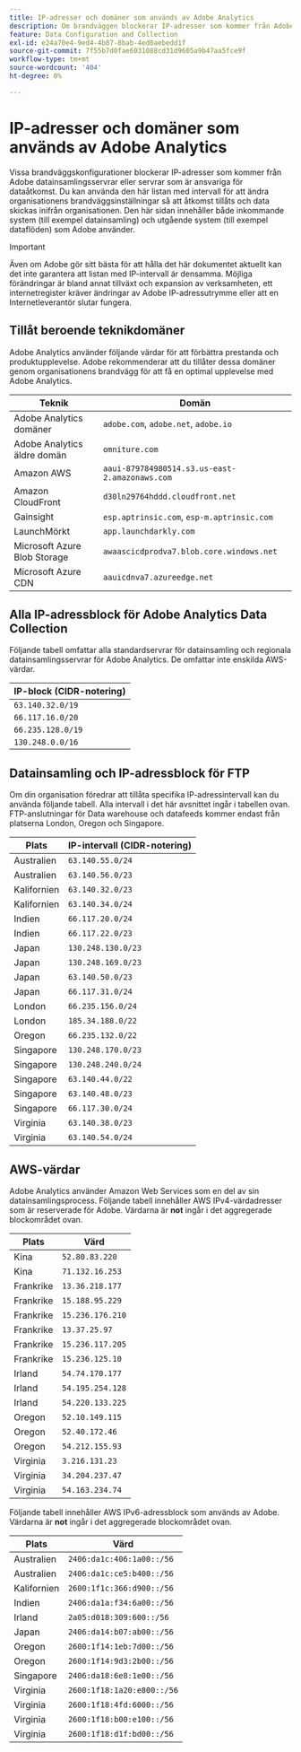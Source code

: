 ```yaml
---
title: IP-adresser och domäner som används av Adobe Analytics
description: Om brandväggen blockerar IP-adresser som kommer från Adobe kan du uppdatera brandväggsinställningarna i den här listan.
feature: Data Configuration and Collection
exl-id: e24a70e4-9ed4-4b87-8bab-4ed0aebedd1f
source-git-commit: 7f55b7d0fae6031088cd31d9605a9b47aa5fce9f
workflow-type: tm+mt
source-wordcount: '404'
ht-degree: 0%

---
```


# IP-adresser och domäner som används av Adobe Analytics

Vissa brandväggskonfigurationer blockerar IP-adresser som kommer från Adobe datainsamlingsservrar eller servrar som är ansvariga för dataåtkomst. Du kan använda den här listan med intervall för att ändra organisationens brandväggsinställningar så att åtkomst tillåts och data skickas inifrån organisationen. Den här sidan innehåller både inkommande system (till exempel datainsamling) och utgående system (till exempel dataflöden) som Adobe använder.

>[!IMPORTANT]
>
>Även om Adobe gör sitt bästa för att hålla det här dokumentet aktuellt kan det inte garantera att listan med IP-intervall är densamma. Möjliga förändringar är bland annat tillväxt och expansion av verksamheten, ett internetregister kräver ändringar av Adobe IP-adressutrymme eller att en Internetleverantör slutar fungera.

## Tillåt beroende teknikdomäner

Adobe Analytics använder följande värdar för att förbättra prestanda och produktupplevelse. Adobe rekommenderar att du tillåter dessa domäner genom organisationens brandvägg för att få en optimal upplevelse med Adobe Analytics.

| Teknik | Domän |
| --- | --- |
| Adobe Analytics domäner | `adobe.com`, `adobe.net`, `adobe.io` |
| Adobe Analytics äldre domän | `omniture.com` |
| Amazon AWS | `aaui-879784980514.s3.us-east-2.amazonaws.com` |
| Amazon CloudFront | `d30ln29764hddd.cloudfront.net` |
| Gainsight | `esp.aptrinsic.com`, `esp-m.aptrinsic.com` |
| LaunchMörkt | `app.launchdarkly.com` |
| Microsoft Azure Blob Storage | `awaascicdprodva7.blob.core.windows.net` |
| Microsoft Azure CDN | `aauicdnva7.azureedge.net` |

## Alla IP-adressblock för Adobe Analytics Data Collection

Följande tabell omfattar alla standardservrar för datainsamling och regionala datainsamlingsservrar för Adobe Analytics. De omfattar inte enskilda AWS-värdar.

| IP-block (CIDR-notering) |
| --- |
| `63.140.32.0/19` |
| `66.117.16.0/20` |
| `66.235.128.0/19` |
| `130.248.0.0/16` |

## Datainsamling och IP-adressblock för FTP

Om din organisation föredrar att tillåta specifika IP-adressintervall kan du använda följande tabell. Alla intervall i det här avsnittet ingår i tabellen ovan. FTP-anslutningar för Data warehouse och datafeeds kommer endast från platserna London, Oregon och Singapore.

| Plats | IP-intervall (CIDR-notering) |
| --- | --- |
| Australien | `63.140.55.0/24` |
| Australien | `63.140.56.0/23` |
| Kalifornien | `63.140.32.0/23` |
| Kalifornien | `63.140.34.0/24` |
| Indien | `66.117.20.0/24` |
| Indien | `66.117.22.0/23` |
| Japan | `130.248.130.0/23` |
| Japan | `130.248.169.0/23` |
| Japan | `63.140.50.0/23` |
| Japan | `66.117.31.0/24` |
| London | `66.235.156.0/24` |
| London | `185.34.188.0/22` |
| Oregon | `66.235.132.0/22` |
| Singapore | `130.248.170.0/23` |
| Singapore | `130.248.240.0/24` |
| Singapore | `63.140.44.0/22` |
| Singapore | `63.140.48.0/23` |
| Singapore | `66.117.30.0/24` |
| Virginia | `63.140.38.0/23` |
| Virginia | `63.140.54.0/24` |

## AWS-värdar

Adobe Analytics använder Amazon Web Services som en del av sin datainsamlingsprocess. Följande tabell innehåller AWS IPv4-värdadresser som är reserverade för Adobe. Värdarna är **not** ingår i det aggregerade blockområdet ovan.

| Plats | Värd |
| --- | --- |
| Kina | `52.80.83.220` |
| Kina | `71.132.16.253` |
| Frankrike | `13.36.218.177` |
| Frankrike | `15.188.95.229` |
| Frankrike | `15.236.176.210` |
| Frankrike | `13.37.25.97` |
| Frankrike | `15.236.117.205` |
| Frankrike | `15.236.125.10` |
| Irland | `54.74.170.177` |
| Irland | `54.195.254.128` |
| Irland | `54.220.133.225` |
| Oregon | `52.10.149.115` |
| Oregon | `52.40.172.46` |
| Oregon | `54.212.155.93` |
| Virginia | `3.216.131.23` |
| Virginia | `34.204.237.47` |
| Virginia | `54.163.234.74` |

Följande tabell innehåller AWS IPv6-adressblock som används av Adobe. Värdarna är **not** ingår i det aggregerade blockområdet ovan.

| Plats | Värd |
| --- | --- |
| Australien | `2406:da1c:406:1a00::/56` |
| Australien | `2406:da1c:ce5:b400::/56` |
| Kalifornien | `2600:1f1c:366:d900::/56` |
| Indien | `2406:da1a:f34:6a00::/56` |
| Irland | `2a05:d018:309:600::/56` |
| Japan | `2406:da14:b07:ab00::/56` |
| Oregon | `2600:1f14:1eb:7d00::/56` |
| Oregon | `2600:1f14:9d3:2b00::/56` |
| Singapore | `2406:da18:6e8:1e00::/56` |
| Virginia | `2600:1f18:1a20:e800::/56` |
| Virginia | `2600:1f18:4fd:6000::/56` |
| Virginia | `2600:1f18:b00:e100::/56` |
| Virginia | `2600:1f18:d1f:bd00::/56` |
